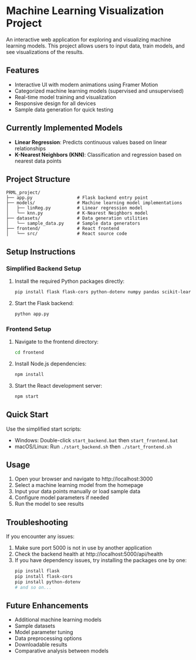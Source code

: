 # Machine Learning Visualization Project

An interactive web application for exploring and visualizing machine learning models. This project allows users to input data, train models, and see visualizations of the results.

## Features

- Interactive UI with modern animations using Framer Motion
- Categorized machine learning models (supervised and unsupervised)
- Real-time model training and visualization
- Responsive design for all devices
- Sample data generation for quick testing

## Currently Implemented Models

- **Linear Regression**: Predicts continuous values based on linear relationships
- **K-Nearest Neighbors (KNN)**: Classification and regression based on nearest data points

## Project Structure

```
PRML_project/
├── app.py                 # Flask backend entry point
├── models/                # Machine learning model implementations
│   ├── linReg.py          # Linear regression model
│   └── knn.py             # K-Nearest Neighbors model
├── datasets/              # Data generation utilities
│   └── sample_data.py     # Sample data generators
├── frontend/              # React frontend
│   └── src/               # React source code
```

## Setup Instructions

### Simplified Backend Setup

1. Install the required Python packages directly:
   ```bash
   pip install flask flask-cors python-dotenv numpy pandas scikit-learn matplotlib seaborn joblib
   ```

2. Start the Flask backend:
   ```bash
   python app.py
   ```

### Frontend Setup

1. Navigate to the frontend directory:
   ```bash
   cd frontend
   ```

2. Install Node.js dependencies:
   ```bash
   npm install
   ```

3. Start the React development server:
   ```bash
   npm start
   ```

## Quick Start

Use the simplified start scripts:

- Windows: Double-click `start_backend.bat` then `start_frontend.bat`
- macOS/Linux: Run `./start_backend.sh` then `./start_frontend.sh`

## Usage

1. Open your browser and navigate to http://localhost:3000
2. Select a machine learning model from the homepage
3. Input your data points manually or load sample data
4. Configure model parameters if needed
5. Run the model to see results

## Troubleshooting

If you encounter any issues:

1. Make sure port 5000 is not in use by another application
2. Check the backend health at http://localhost:5000/api/health
3. If you have dependency issues, try installing the packages one by one:
   ```bash
   pip install flask
   pip install flask-cors
   pip install python-dotenv
   # and so on...
   ```

## Future Enhancements

- Additional machine learning models
- Sample datasets
- Model parameter tuning
- Data preprocessing options
- Downloadable results
- Comparative analysis between models